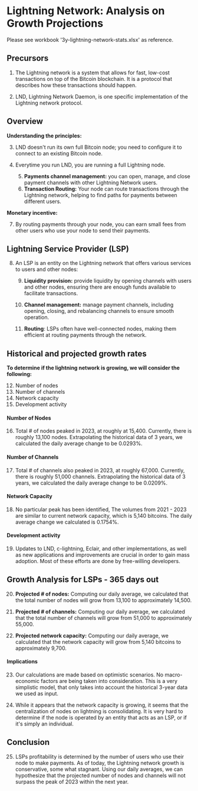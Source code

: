 # Lightning Network: Analysis on Growth Projections

Please see workbook '3y-lightning-network-stats.xlsx' as reference.

## Precursors

1. The Lightning network is a system that allows for fast, low-cost transactions on top of the Bitcoin blockchain. It is a protocol that describes how these transactions should happen.

2. LND, Lightning Network Daemon, is one specific implementation of the Lightning network protocol. 

## Overview

**Understanding the principles:**

3. LND doesn't run its own full Bitcoin node; you need to configure it to connect to an existing Bitcoin node.

4. Everytime you run LND, you are running a full Lightning node.

    5. **Payments channel management:** you can open, manage, and close payment channels with other Lightning Network users.
    6. **Transaction Routing:** Your node can route transactions through the Lightning network, helping to find paths for payments between different users.

**Monetary incentive:**

7. By routing payments through your node, you can earn small fees from other users who use your node to send their payments.

## Lightning Service Provider (LSP)

8. An LSP is an entity on the Lightning network that offers various services to users and other nodes:

    9. **Liquidity provision:** provide liquidity by opening channels with users and other nodes, ensuring there are enough funds available to facilitate transactions.

    10. **Channel management:** manage payment channels, including opening, closing, and rebalancing channels to ensure smooth operation.

    11. **Routing**: LSPs often have well-connected nodes, making them efficient at routing payments through the network.

## Historical and projected growth rates

**To determine if the lightning network is growing, we will consider the following:**

12. Number of nodes
13. Number of channels
14. Network capacity
15. Development activity

#### Number of Nodes

16. Total # of nodes peaked in 2023, at roughly at 15,400. Currently, there is roughly 13,100 nodes. Extrapolating the historical data of 3 years, we calculated the daily average change to be 0.0293%.

#### Number of Channels

17. Total # of channels also peaked in 2023, at roughly 67,000. Currently, there is roughly 51,000 channels. Extrapolating the historical data of 3 years, we calculated the daily average change to be 0.0209%.

#### Network Capacity

18. No particular peak has been identified, The volumes from 2021 - 2023 are similar to current network capacity, which is 5,140 bitcoins. The daily average change we calculated is 0.1754%.

#### Development activity

19. Updates to LND, c-lightning, Eclair, and other implementations, as well as new applications and improvements are crucial in order to gain mass adoption. Most of these efforts are done by free-willing developers.

## Growth Analysis for LSPs - 365 days out

20. **Projected # of nodes:** Computing our daily average, we calculated that the total number of nodes will grow from 13,100 to approximately 14,500.

21. **Projected # of channels:** Computing our daily average, we calculated that the total number of channels will grow from 51,000 to approximately 55,000.

22. **Projected network capacity:** Computing our daily average, we calculated that the network capacity will grow from 5,140 bitcoins to approximately 9,700.

#### Implications

23. Our calculations are made based on optimistic scenarios. No macro-economic factors are being taken into consideration. This is a very simplistic model, that only takes into account the historical 3-year data we used as input.

24. While it appears that the network capacity is growing, it seems that the centralization of nodes on lightning is consolidating. It is very hard to determine if the node is operated by an entity that acts as an LSP, or if it's simply an individual.

## Conclusion

25. LSPs profitability is determined by the number of users who use their node to make payments. As of today, the Lightning network growth is conservative, some what stagnant. Using our daily averages, we can hypothesize that the projected number of nodes and channels will not surpass the peak of 2023 within the next year.









